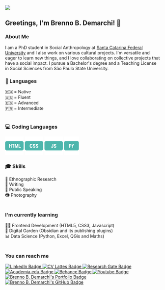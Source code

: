 <img align="center" src="#" width="300"/> <!-- GIPHY -->
## Greetings, I'm Brenno B. Demarchi! 👋
### About Me
 I am a PhD student in Social Anthropology at <a rel="" href="https://ppgas.posgrad.ufsc.br/" target="_blank">Santa Catarina Federal University</a> and I also work on various cultural projects. I'm versatile and eager to learn new things, and I love collaborating on collective projects that have a social impact. I pursue a Bachelor's degree and a Teaching License in Social Sciences from São Paulo State University.
 <br/>
 ### 💬 Languages
🇧🇷 = Native<br/>
🇺🇸 = Fluent<br/>
🇪🇸 = Advanced<br/>
🇫🇷 = Intermediate<br/>
<br/>
### 💻 Coding Languages
<a href="https://developer.mozilla.org/pt-BR/docs/Web/HTML" target="_blank"><img width="60" height="60" src="https://github.com/brennodemarchi/brennodemarchi/blob/main/assets/html-96.png" alt="html"/></a>
<a href="https://developer.mozilla.org/pt-BR/docs/Web/CSS" target="_blank"><img width="60" height="60" src="https://github.com/brennodemarchi/brennodemarchi/blob/main/assets/css-96.png" alt="css"/></a>
<a href="https://developer.mozilla.org/en-US/docs/Web/JavaScript" target="_blank"><img width="60" height="60" src="https://github.com/brennodemarchi/brennodemarchi/blob/main/assets/js-96.png" alt="js"/></a>
<a href="https://docs.python.org/3/" target="_blank"><img width="48" height="60" src="https://github.com/brennodemarchi/brennodemarchi/blob/main/assets/py-96.png" alt="py"/></a>
<br/>
### 🎓 Skills
🔎 Ethnographic Research<br/>
📃 Writing <br/>
🎤 Public Speaking<br/>
📷 Photography<br/>
<br/>
### I'm currently learning
👨‍💻 Frontend Development (HTML5, CSS3, Javascript)<br/>
🌱 Digital Garden (Obsidian and its publishing plugins)<br/>
📊 Data Science (Python, Excel, QGis and Maths)<br/>
<br/>
### You can reach me

<a href="https://www.linkedin.com/in/brennodemarchi/" target="_blank">
<img src="https://img.shields.io/badge/LinkedIn-blue?style=for-the-badge&logo=linkedin&logoColor=white" alt="LinkedIn Badge"/>
</a>
<!-- Lattes -->
<a href="http://lattes.cnpq.br/5599778124078031" target="_blank">
<img src="https://img.shields.io/badge/CV Lattes-white?style=for-the-badge&logo=lattes.png&logoColor=black" alt="CV Lattes Badge"/>
</a>
<!-- Research Gate -->
<a href="https://www.researchgate.net/profile/Brenno-Brandalise-Demarchi" target="_blank">
<img src="https://img.shields.io/badge/ResearchGate-white?style=for-the-badge&logo=researchgate&logoColor=black" alt="Research Gate Badge"/>
</a>
<!-- AcademiaEdu -->
<a href="https://ufsc.academia.edu/BrennoDemarchi" target="_blank">
<img src="https://img.shields.io/badge/Academia.Edu-white?style=for-the-badge&logo=academia&logoColor=black" alt="Academia.edu Badge"/>
</a>
<!-- Behance -->
<a href="https://www.behance.net/brennodemarchi" target="_blank">
<img src="https://img.shields.io/badge/Behance-black?style=for-the-badge&logo=behance&logoColor=white" alt="Behance Badge"/>
</a>
<!-- Youtube -->
<a href="https://www.youtube.com/@brennodemarchi" target="_blank">
<img src="https://img.shields.io/badge/Youtube-darkred?style=for-the-badge&logo=youtube&logoColor=white" alt="Youtube Badge"/>
</a>
<!-- Portfolio -->
<a href="http://brennodemarchi.art.br/projetos/" target="_blank">
<img src="https://img.shields.io/badge/Portfolio-purple?style=for-the-badge" alt="Brenno B. Demarchi's Portfolio Badge"/>
</a>
<!-- GitHub -->
<a href="https://github.com/brennodemarchi" target="_blank">
<img src="https://img.shields.io/badge/Github-darkblue?style=for-the-badge" alt="Brenno B. Demarchi's GitHub Badge"/>
</a>
